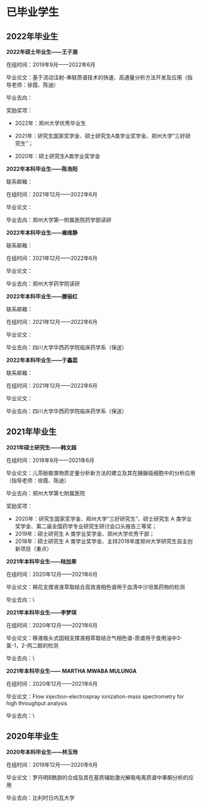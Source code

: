 # 已毕业学生

## 2022年毕业生

**2022年硕士毕业生——王子涵**

在组时间：2019年9月——2022年6月

毕业论文：基于流动注射-串联质谱技术的快速、高通量分析方法开发及应用（指导老师：徐霞、陈迪）

毕业去向：

奖励奖项：

- 2022年：郑州大学优秀毕业生
- 2021年：研究生国家奖学金、硕士研究生A类学业奖学金、郑州大学“三好研究生”；

- 2020年：硕士研究生A类学业奖学金



**2022年本科毕业生——陈浩阳**

联系邮箱：

在组时间：2021年12月——2022年6月

毕业论文：

毕业去向：郑州大学第一附属医院药学部读研



**2022年本科毕业生——雍维静**

联系邮箱：

在组时间：2021年12月——2022年6月

毕业论文：

毕业去向：郑州大学药学院读研



**2022年本科毕业生——滕丽红**

联系邮箱：

在组时间：2021年12月——2022年6月

毕业论文：

毕业去向：四川大学华西药学院临床药学系（保送）



**2022年本科毕业生——于鑫蕊**

联系邮箱：

在组时间：2021年12月——2022年6月

毕业论文：

毕业去向：四川大学华西药学院临床药学系（保送）



## 2021年毕业生

**2021年硕士研究生——韩文超**

在组时间：2018年9月——2021年6月

毕业论文：儿茶酚胺类物质定量分析新方法的建立及其在胰腺癌细胞中的分析应用（指导老师：徐霞、陈迪）

毕业去向：郑州大学第七附属医院

奖励奖项：

- 2020年：研究生国家奖学金、郑州大学“三好研究生”、硕士研究生 A 类学业奖学金、第二届全国药学专业研究生研讨会口头报告三等奖；
- 2019年：硕士研究生 A 类学业奖学金、郑州大学优秀干部；
- 2018年：硕士研究生 A 类学业奖学金、主持2018年度郑州大学研究生自主创新项目（重点）





**2021年本科毕业生——陆加果**

在组时间：2020年12月——2021年6月

毕业论文：棉花支撑液液萃取结合高效液相色谱用于血清中沙坦类药物的检测

毕业去向：\



**2021年本科毕业生——李梦琪**

在组时间：2020年12月——2021年6月

毕业论文：移液吸头式固相支撑液相萃取结合气相色谱-质谱用于食用油中3-氯-1，2-丙二醇的检测

毕业去向：\



**2021年本科毕业生—— MARTHA MWABA MULUNGA**

在组时间：2020年12月——2021年6月

毕业论文：Flow injection-electrospray ionization-mass spectrometry for high throughput analysis

毕业去向：\



## 2020年毕业生

**2020年本科毕业生——林玉玲**

在组时间：2019年12月——2020年6月

毕业论文：罗丹明B酰肼的合成及其在基质辅助激光解吸电离质谱中睾酮分析的应用

毕业去向：比利时日内瓦大学

 




